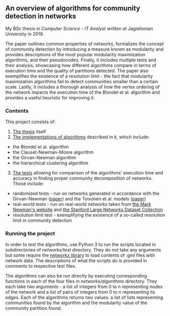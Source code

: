 ## An overview of algorithms for community detection in networks
My BSc thesis in *Computer Science - IT Analyst* written at Jagiellonian University in 2019.

The paper outlines common properties of networks, formalizes the concept of community detection by introducing a measure known as modularity and provides descriptions of the most popular modularity maximization algorithms, and their pseudocodes. Finally, it includes multiple tests and their analysis, showcasing how different algorithms compare in terms of execution time and the quality of partitions detected. The paper also exemplifies the existence of a resolution limit - the fact that modularity maximization algorithms fail to detect communities smaller than a certain scale. Lastly, it includes a thorough analysis of how the vertex ordering of the network impacts the execution time of the Blondel et al. algorithm and provides a useful heuristic for improving it.
### Contents
This project consists of:
1. [The thesis](thesis.pdf) itself
2. [The implementations of algorithms](networks/algorithms) described in it, which include:
- the Blondel et al. algorithm
- the Clauset-Newman-Moore algorithm
- the Girvan-Newman algorithm
- the hierarchical clustering algorithm
3. [The tests](networks/test) allowing for comparison of the algorithms' execution time and accuracy in finding proper community decomposition of networks. Those include:
- randomized tests - run on networks generated in accordance with the Girvan-Newman ([paper](https://arxiv.org/abs/cond-mat/0112110)) and the Toivonen et al. models ([paper](https://arxiv.org/abs/physics/0601114))
- real-world tests - run on real-world networks taken from [the Mark Newman's website](http://www-personal.umich.edu/~mejn/netdata/) and [the Stanford Large Networks Dataset Collection](http://snap.stanford.edu/data/)
- resolution limit test - exemplifying the existence of a so-called resolution limit in community detection
### Running the project
In order to test the algorithms, use Python 3 to run the scripts located in subdirectories of *networks/test* directory. They do not take any arguments but some require the [networkx library](https://networkx.github.io/) to load contents of .gml files with network data. The descriptions of what the scripts do is provided in comments to respective test files.

The algorithms can also be run directly by executing corresponding functions in each of the four files in *networks/algorithms* directory. They each take two arguments - a list of integers from 0 to n representing nodes of the network and a list of pairs of integers from 0 to n representing its edges. Each of the algorithms returns two values: a list of lists representing communities found by the algorithm and the modularity value of the community partition found.
